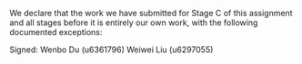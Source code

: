 We declare that the work we have submitted for Stage C of this assignment and all stages before it is entirely our own work, with the following documented exceptions:


Signed: Wenbo Du (u6361796)
        Weiwei Liu (u6297055)